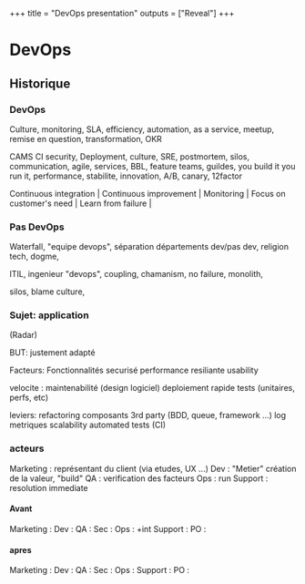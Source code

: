 +++
title = "DevOps presentation"
outputs = ["Reveal"]
+++

# DevOps

## Historique

### DevOps

Culture, monitoring, SLA, efficiency, automation, as a service, meetup, remise en question, transformation, OKR

CAMS CI security, Deployment, culture, SRE, postmortem, silos, communication, agile, services, BBL, feature teams, guildes, you build it you run it, performance, stabilite, innovation, A/B, canary, 12factor

Continuous integration | Continuous improvement | Monitoring | Focus on customer's need | Learn from failure |

### Pas DevOps

Waterfall, "equipe devops", séparation départements dev/pas dev, religion tech, dogme,

ITIL, ingenieur "devops", coupling, chamanism, no failure, monolith,

silos, blame culture,

### Sujet: application

(Radar)

BUT: justement adapté

Facteurs:
Fonctionnalités
securisé
performance
resiliante
usability

velocite :
maintenabilité (design logiciel)
deploiement rapide
tests (unitaires, perfs, etc)

leviers:
refactoring
composants 3rd party (BDD, queue, framework ...)
log
metriques
scalability
automated tests (CI)

### acteurs

Marketing : représentant du client (via etudes, UX ...)
Dev : "Metier" création de la valeur, "build"
QA : verification des facteurs
Ops : run
Support : resolution immediate

#### Avant

Marketing :
Dev :
QA :
Sec :
Ops : +int
Support :
PO :

#### apres

Marketing :
Dev :
QA :
Sec :
Ops :
Support :
PO :
